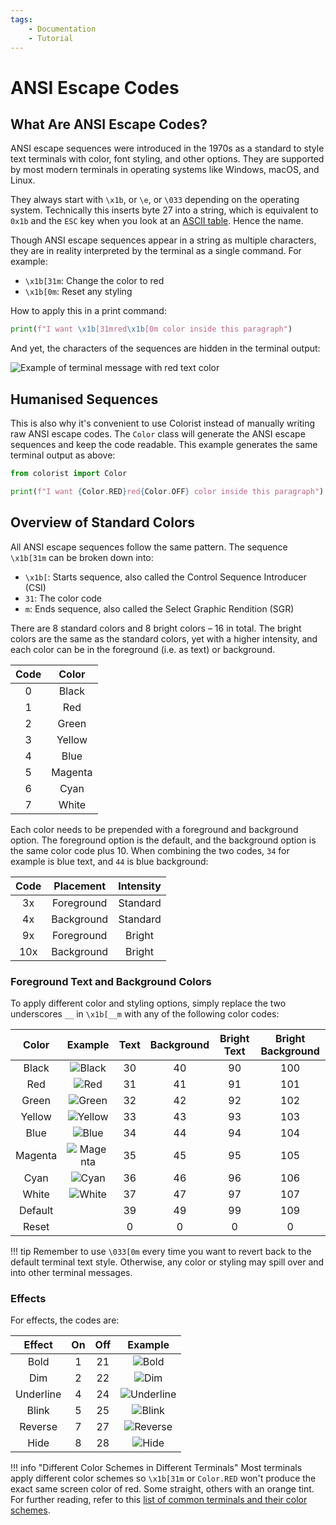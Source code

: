 ```yaml
---
tags:
    - Documentation
    - Tutorial
---
```


# ANSI Escape Codes
## What Are ANSI Escape Codes?
ANSI escape sequences were introduced in the 1970s as a standard to style text terminals with color, font styling, and other options. They are supported by most modern terminals in operating systems like Windows, macOS, and Linux.

They always start with `\x1b`, or `\e`, or `\033` depending on the operating system. Technically this inserts byte 27 into a string, which is equivalent to `0x1b` and the `ESC` key when you look at an [ASCII table](https://www.asciitable.com). Hence the name.

Though ANSI escape sequences appear in a string as multiple characters, they are in reality interpreted by the terminal as a single command. For example:

* `\x1b[31m`: Change the color to red
* `\x1b[0m`: Reset any styling

How to apply this in a print command:

```python
print(f"I want \x1b[31mred\x1b[0m color inside this paragraph")
```

And yet, the characters of the sequences are hidden in the terminal output:

![Example of terminal message with red text color](../assets/images/examples/color_custom_text_red.png)

## Humanised Sequences
This is also why it's convenient to use Colorist instead of manually writing raw ANSI escape codes. The `Color` class will generate the ANSI escape sequences and keep the code readable. This example generates the same terminal output as above:

```python
from colorist import Color

print(f"I want {Color.RED}red{Color.OFF} color inside this paragraph")
```

## Overview of Standard Colors
All ANSI escape sequences follow the same pattern. The sequence `\x1b[31m` can be broken down into:

* `\x1b[`: Starts sequence, also called the Control Sequence Introducer (CSI)
* `31`: The color code
* `m`: Ends sequence, also called the Select Graphic Rendition (SGR)

There are 8 standard colors and 8 bright colors – 16 in total. The bright colors are the same as the standard colors, yet with a higher intensity, and each color can be in the foreground (i.e. as text) or background.

| Code | Color   |
| :--: | :-----: |
| 0    | Black   |
| 1    | Red     |
| 2    | Green   |
| 3    | Yellow  |
| 4    | Blue    |
| 5    | Magenta |
| 6    | Cyan    |
| 7    | White   |

Each color needs to be prepended with a foreground and background option. The foreground option is the default, and the background option is the same color code plus 10. When combining the two codes, `34` for example is blue text, and `44` is blue background:

| Code | Placement  | Intensity |
| :--: | :--------: | :-------: |
| 3x   | Foreground | Standard  |
| 4x   | Background | Standard  |
| 9x   | Foreground | Bright    |
| 10x  | Background | Bright    |

### Foreground Text and Background Colors
To apply different color and styling options, simply replace the two underscores `__` in `\x1b[__m` with any of the following color codes:

| Color   | Example | Text | Background | Bright Text | Bright Background |
| :-----: | :-----: | :--: | :--------: | :---------: | :---------------: |
| Black   | ![Black](../assets/images/colors/black_16x16.png) | 30 | 40 | 90 | 100 |
| Red     | ![Red](../assets/images/colors/red_16x16.png) | 31 | 41 | 91 | 101 |
| Green   | ![Green](../assets/images/colors/green_16x16.png) | 32 | 42 | 92 | 102 |
| Yellow  | ![Yellow](../assets/images/colors/yellow_16x16.png) | 33 | 43 | 93 | 103 |
| Blue    | ![Blue](../assets/images/colors/blue_16x16.png) | 34 | 44 | 94 | 104 |
| Magenta | ![Magenta](../assets/images/colors/magenta_16x16.png) | 35 | 45 | 95 | 105 |
| Cyan    | ![Cyan](../assets/images/colors/cyan_16x16.png) | 36 | 46 | 96 | 106 |
| White   | ![White](../assets/images/colors/white_16x16.png) | 37 | 47 | 97 | 107 |
| Default | | 39 | 49 | 99 | 109 |
| Reset   | | 0 | 0 | 0 | 0 |

!!! tip
    Remember to use `\033[0m` every time you want to revert back to the default terminal text style. Otherwise, any color or styling may spill over and into other terminal messages.

### Effects
For effects, the codes are:

| Effect    | On  | Off | Example |
| :-------: | :-: | :-: | :-----: |
| Bold      | 1   | 21  | ![Bold](../assets/images/examples/effect_map/bold_full_text_140x16.png) |
| Dim       | 2   | 22  | ![Dim](../assets/images/examples/effect_map/dim_full_text_140x16.png) |
| Underline | 4   | 24  | ![Underline](../assets/images/examples/effect_map/underline_full_text_140x16.png) |
| Blink     | 5   | 25  | ![Blink](../assets/images/examples/effect_map/blink_full_text_140x16.gif) |
| Reverse   | 7   | 27  | ![Reverse](../assets/images/examples/effect_map/reverse_full_text_140x16.png) |
| Hide      | 8   | 28  | ![Hide](../assets/images/examples/effect_map/hide_full_text_140x16.png) |

!!! info "Different Color Schemes in Different Terminals"
    Most terminals apply different color schemes so `\x1b[31m` or `Color.RED` won't produce the exact same screen color of red. Some straight, others with an orange tint. For further reading, refer to this [list of common terminals and their color schemes](https://en.wikipedia.org/wiki/ANSI_escape_code#3-bit_and_4-bit).
